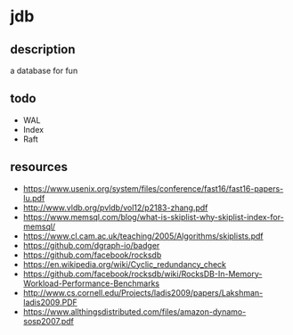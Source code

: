 # jdb

## description
a database for fun

## todo
- WAL
- Index
- Raft

## resources
- https://www.usenix.org/system/files/conference/fast16/fast16-papers-lu.pdf
- http://www.vldb.org/pvldb/vol12/p2183-zhang.pdf
- https://www.memsql.com/blog/what-is-skiplist-why-skiplist-index-for-memsql/
- https://www.cl.cam.ac.uk/teaching/2005/Algorithms/skiplists.pdf
- https://github.com/dgraph-io/badger
- https://github.com/facebook/rocksdb
- https://en.wikipedia.org/wiki/Cyclic_redundancy_check
- https://github.com/facebook/rocksdb/wiki/RocksDB-In-Memory-Workload-Performance-Benchmarks
- http://www.cs.cornell.edu/Projects/ladis2009/papers/Lakshman-ladis2009.PDF
- https://www.allthingsdistributed.com/files/amazon-dynamo-sosp2007.pdf
